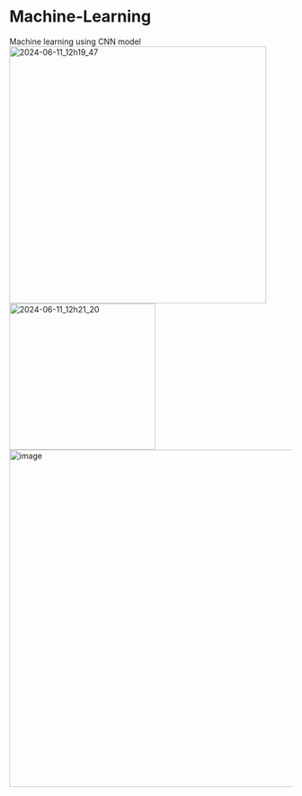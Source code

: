 # Machine-Learning
Machine learning using CNN model
<img width="457" alt="2024-06-11_12h19_47" src="https://github.com/deepthi2302/Machine-Learning/assets/156426778/70df840a-1e36-4d85-bf6d-6998774aab02">
<img width="260" alt="2024-06-11_12h21_20" src="https://github.com/deepthi2302/Machine-Learning/assets/156426778/cdc4d25e-a7d0-4d4b-b519-bce3f1c6c988">
<img width="599" alt="image" src="https://github.com/deepthi2302/Machine-Learning/assets/156426778/e5eace24-2fd6-4b05-9d25-6b24c30b3fa7">
